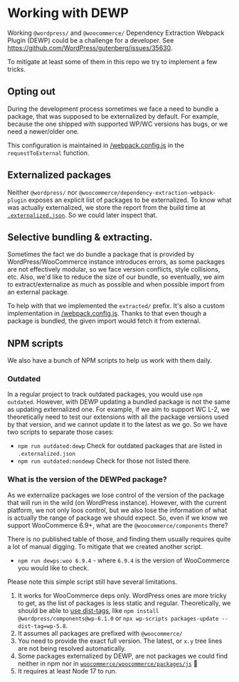# Working with DEWP

Working `@wordpress/` and `@woocommerce/` Dependency Extraction Webpack Plugin (DEWP) could be a challenge for a developer.
See https://github.com/WordPress/gutenberg/issues/35630.

To mitigate at least some of them in this repo we try to implement a few tricks.

## Opting out

During the development process sometimes we face a need to bundle a package, that was supposed to be externalized by default. For example, because the one shipped with supported WP/WC versions has bugs, or we need a newer/older one.

This configuration is maintained in [/webpack.config.js](/develop/webpack.config.js) in the `requestToExternal` function.

## Externalized packages

Neither `@wordpress/` nor `@woocommerce/dependency-extraction-webpack-plugin` exposes an explicit list of packages to be externalized.
To know what was actually externalized, we store the report from the build time at [`.externalized.json`](.externalized.json).
So we could later inspect that.

## Selective bundling & extracting.

Sometimes the fact we do bundle a package that is provided by WordPress/WooCommerce instance introduces errors, as some packages are not effectively modular, so we face version conflicts, style collisions, etc.
Also, we'd like to reduce the size of our bundle, so eventually, we aim to extract/externalize as much as possible and when possible import from an external package.

To help with that we implemented the `extracted/` prefix. It's also a custom implementation in [/webpack.config.js](/develop/webpack.config.js).
Thanks to that even though a package is bundled, the given import would fetch it from external.

## NPM scripts

We also have a bunch of NPM scripts to help us work with them daily.

### Outdated

In a regular project to track outdated packages, you would use `npm outdated`. However, with DEWP updating a bundled package is not the same as updating externalized one. For example, if we aim to support WC L-2, we theoretically need to test our extensions with all the package versions used by that version, and we cannot update it to the latest as we go. So we have two scripts to separate those cases:

- `npm run outdated:dewp` Check for outdated packages that are listed in `.externalized.json`
- `npm run outdated:nondewp` Check for those not listed there.

### What is the version of the DEWPed package?

As we externalize packages we lose control of the version of the package that will run in the wild (on WordPress instance).
However, with the current platform, we not only loos control, but we also lose the information of what is actually the range of package we should expect.
So, even if we know we support WooCommerce 6.9+, what are the `@woocommerce/components` there?

There is no published table of those, and finding them usually requires quite a lot of manual digging. To mitigate that we created another script.

- `npm run dewps:woo 6.9.4` - where `6.9.4` is the version of WooCommerce you would like to check.

Please note this simple script still have several limitations.
1. It works for WooCommerce deps only. WordPress ones are more tricky to get, as the list of packages is less static and regular. Theoretically, we should be able to [use dist-tags](https://github.com/WordPress/gutenberg/issues/24376), like `npm install @wordpress/components@wp-6.1.0` or `npx wp-scripts packages-update --dist-tag=wp-5.8`.
2. It assumes all packages are prefixed with `@woocommerce/`
3. You need to provide the exact full version. The latest, or `x.y` tree lines are not being resolved automatically.
4. Some packages externalized by DEWP, are not packages we could find neither in npm nor in [`woocommerce/woocommerce/packages/js`](https://github.com/woocommerce/woocommerce/commits/trunk/packages/js/) 🤷
5. It requires at least Node 17 to run.

